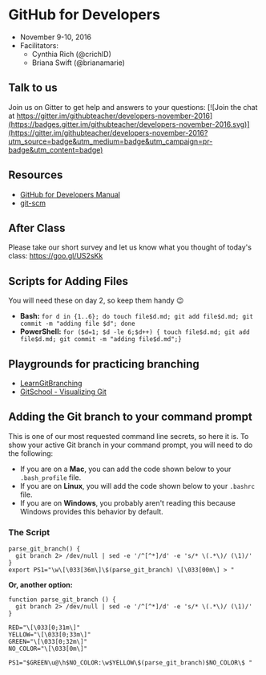 # GitHub for Developers

- November 9-10, 2016
- Facilitators:
  - Cynthia Rich (@crichID)
  - Briana Swift (@brianamarie)

## Talk to us

Join us on Gitter to get help and answers to your questions: [![Join the chat at https://gitter.im/githubteacher/developers-november-2016](https://badges.gitter.im/githubteacher/developers-november-2016.svg)](https://gitter.im/githubteacher/developers-november-2016?utm_source=badge&utm_medium=badge&utm_campaign=pr-badge&utm_content=badge)
## Resources

- [GitHub for Developers Manual](github-for-developers-student-manual.pdf)
- [git-scm](https://git-scm.com)
 
## After Class

Please take our short survey and let us know what you thought of today's class: https://goo.gl/US2sKk

## Scripts for Adding Files 

You will need these on day 2, so keep them handy :wink:

- **Bash:** `for d in {1..6}; do touch file$d.md; git add file$d.md; git commit -m "adding file $d"; done`
- **PowerShell:** `for ($d=1; $d -le 6;$d++) { touch file$d.md; git add file$d.md; git commit -m "adding file$d.md";}`

## Playgrounds for practicing branching

- [LearnGitBranching](http://learngitbranching.js.org/?NODEMO)
- [GitSchool - Visualizing Git](http://git-school.github.io/visualizing-git/)


## Adding the Git branch to your command prompt

This is one of our most requested command line secrets, so here it is. To show your active Git branch in your command prompt, you will need to do the following:

- If you are on a **Mac**, you can add the code shown below to your `.bash_profile` file.
- If you are on **Linux**, you will add the code shown below to your `.bashrc` file. 
- If you are on **Windows**, you probably aren't reading this because Windows provides this behavior by default.

### The Script

```shell
parse_git_branch() {
  git branch 2> /dev/null | sed -e '/^[^*]/d' -e 's/* \(.*\)/ (\1)/'
}
export PS1="\w\[\033[36m\]\$(parse_git_branch) \[\033[00m\] > "
```

**Or, another option:**

```shell
function parse_git_branch () {
  git branch 2> /dev/null | sed -e '/^[^*]/d' -e 's/* \(.*\)/ (\1)/'
}
 
RED="\[\033[0;31m\]"
YELLOW="\[\033[0;33m\]"
GREEN="\[\033[0;32m\]"
NO_COLOR="\[\033[0m\]"
 
PS1="$GREEN\u@\h$NO_COLOR:\w$YELLOW\$(parse_git_branch)$NO_COLOR\$ "
```
